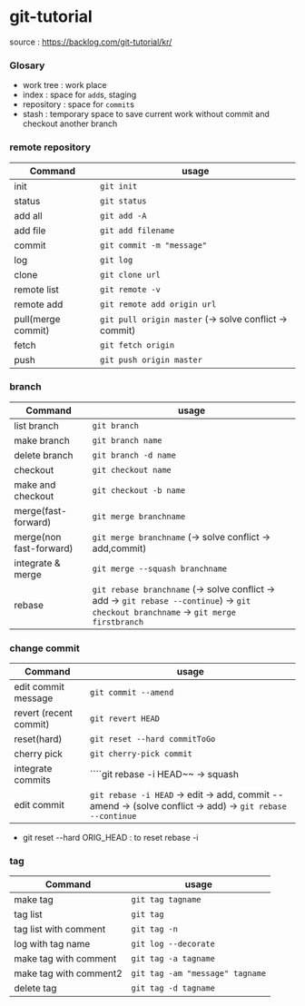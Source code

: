 # git-tutorial

source : https://backlog.com/git-tutorial/kr/

### Glosary
- work tree : work place
- index : space for ````add````s, staging
- repository : space for ````commit````s
- stash : temporary space to save current work without commit and checkout another branch

### remote repository
| Command | usage |
| --- | --- |
| init | ````git init```` |
| status | ````git status```` |
| add all | ````git add -A```` |
| add file | ````git add filename```` |
| commit | ````git commit -m "message"```` |
| log | ````git log```` |
| clone | ````git clone url```` |
| remote list | ````git remote -v```` |
| remote add | ````git remote add origin url```` |
| pull(merge commit) | ````git pull origin master```` (-> solve conflict -> commit) |
| fetch | ````git fetch origin```` |
| push | ````git push origin master```` |

### branch
| Command | usage |
| --- | --- |
| list branch | ````git branch```` |
| make branch | ````git branch name```` |
| delete branch | ````git branch -d name```` |
| checkout | ````git checkout name```` |
| make and checkout | ````git checkout -b name```` |
| merge(fast-forward) | ````git merge branchname ````|
| merge(non fast-forward) | ````git merge branchname```` (-> solve conflict -> add,commit) |
| integrate & merge | ````git merge --squash branchname```` |
| rebase | ````git rebase branchname```` (-> solve conflict -> add -> ````git rebase --continue````) -> ````git checkout branchname```` -> ````git merge firstbranch```` |

### change commit
| Command | usage |
| --- | --- |
| edit commit message | ````git commit --amend```` |
| revert (recent commit) | ````git revert HEAD```` |
| reset(hard) | ````git reset --hard commitToGo```` |
| cherry pick | ````git cherry-pick commit```` |
| integrate commits | ````git rebase -i HEAD~~ -> squash|
| edit commit | ````git rebase -i HEAD```` -> edit -> add, commit --amend -> (solve conflict -> add) -> ````git rebase --continue```` | 
* git reset --hard ORIG_HEAD : to reset rebase -i

### tag
| Command | usage |
| --- | --- |
| make tag | ````git tag tagname```` |
| tag list | ````git tag```` |
| tag list with comment | ````git tag -n```` |
| log with tag name | ````git log --decorate```` |
| make tag with comment | ````git tag -a tagname```` |
| make tag with comment2 | ````git tag -am "message" tagname```` |
| delete tag | ````git tag -d tagname```` |




